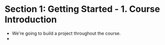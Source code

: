 # Section 1: Getting Started - 1. Course Introduction
- We're going to build a project throughout the course.
- 